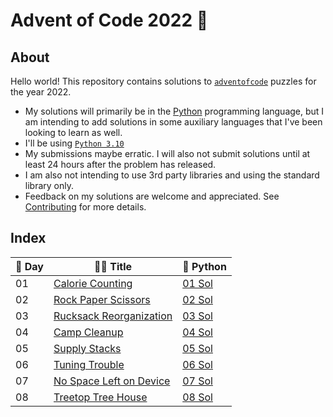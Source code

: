 # Advent of Code 2022 🎄

## About

Hello world! This repository contains solutions to [`adventofcode`](https://adventofcode.com/) puzzles for the year 2022.

* My solutions will primarily be in the [Python](https://python.org) programming language, but I am intending to add solutions in some auxiliary languages that I've been looking to learn as well.
* I'll be using [`Python 3.10`](https://docs.python.org/3.10/whatsnew/3.10.html)
* My submissions maybe erratic. I will also not submit solutions until at least 24 hours after the problem has released.
* I am also not intending to use 3rd party libraries and using the standard library only.
* Feedback on my solutions are welcome and appreciated. See [Contributing](CONTRIBUTING.md) for more details.

## Index

| 🎑 Day | 🎅🏽 Title | 🐍 Python |
| --- | ----- | -------- |
| 01 | [Calorie Counting](https://adventofcode.com/2022/day/1) | [01 Sol](aoc/01/2022_01.py) |
| 02 | [Rock Paper Scissors](https://adventofcode.com/2022/day/2) | [02 Sol](aoc/02/2022_02.py) |
| 03 | [Rucksack Reorganization](https://adventofcode.com/2022/day/3) | [03 Sol](aoc/03/2022_03.py) |
| 04 | [Camp Cleanup](https://adventofcode.com/2022/day/4) | [04 Sol](aoc/04/2022_04.py) |
| 05 | [Supply Stacks](https://adventofcode.com/2022/day/5) | [05 Sol](aoc/05/2022_05.py) |
| 06 | [Tuning Trouble](https://adventofcode.com/2022/day/6) | [06 Sol](aoc/06/2022_06.py) |
| 07 | [No Space Left on Device](https://adventofcode.com/2022/day/7) | [07 Sol](aoc/07/2022_07.py) |
| 08 | [Treetop Tree House](https://adventofcode.com/2022/day/8) | [08 Sol](aoc/08/2022_08.py) |
